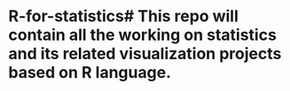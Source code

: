 # R-for-statistics# This repo will contain all the working on statistics and its related visualization projects based on R language. 